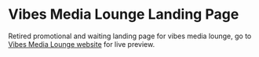 # Vibes Media Lounge Landing Page

Retired promotional and waiting landing page for vibes media lounge, go to [Vibes Media Lounge website](https://www.vibesmedialounge.com) for live preview.
